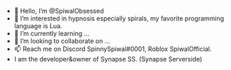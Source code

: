 - 👋 Hello, I’m @SpiwalObsessed
- 👀 I’m interested in hypnosis especially spirals, my favorite programming language is Lua.
- 🌱 I’m currently learning ...
- 💞️ I’m looking to collaborate on ...
- 📫 Reach me on Discord SpinnySpiwal#0001, Roblox SpiwalOfficial.
- I am the developer&owner of Synapse SS. (Synapse Serverside)
